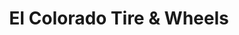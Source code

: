 ---
title: "El Colorado Tire & Wheels"
url: /edgewater/el-colorado-tire-und-wheels/
shop: Autowerkstatt
---